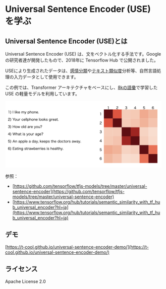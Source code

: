 # Universal Sentence Encoder (USE) を学ぶ

## Universal Sentence Encoder (USE)とは

Universal Sentence Encoder (USE) は、文をベクトル化する手法です。Google の研究者達が開発したもので、2018年に Tensorflow Hub で公開されました。

USEにより生成されたデータは、[感情分類](https://en.wikipedia.org/wiki/Sentiment_analysis)や[テキスト類似度](https://en.wikipedia.org/wiki/Semantic_similarity)分析等、自然言語処理の入力データとして使用できます。

この例では、Transformer アーキテクチャをベースにし、[8kの語彙](https://storage.googleapis.com/tfjs-models/savedmodel/universal_sentence_encoder/vocab.json)で学習した USE の軽量モデルを利用しています。

![](./screenshot.png)

参照：

- [https://github.com/tensorflow/tfjs-models/tree/master/universal-sentence-encoder](https://github.com/tensorflow/tfjs-models/tree/master/universal-sentence-encoder)
- [https://www.tensorflow.org/hub/tutorials/semantic_similarity_with_tf_hub_universal_encoder?hl=ja](https://www.tensorflow.org/hub/tutorials/semantic_similarity_with_tf_hub_universal_encoder?hl=ja)

##  デモ

[https://t-cool.github.io/universal-sentence-encoder-demo/](https://t-cool.github.io/universal-sentence-encoder-demo/)

## ライセンス

Apache License 2.0
